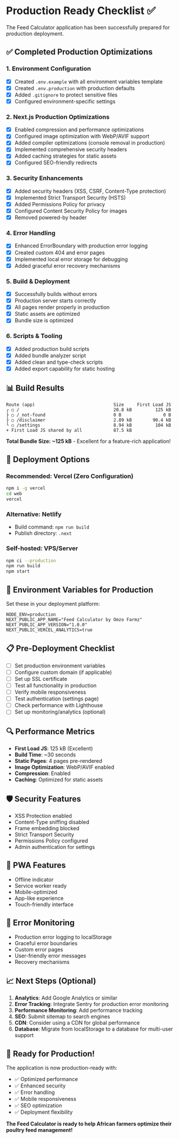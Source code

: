 # Production Ready Checklist ✅

The Feed Calculator application has been successfully prepared for production deployment.

## ✅ Completed Production Optimizations

### 1. Environment Configuration
- [x] Created `.env.example` with all environment variables template
- [x] Created `.env.production` with production defaults
- [x] Added `.gitignore` to protect sensitive files
- [x] Configured environment-specific settings

### 2. Next.js Production Optimizations
- [x] Enabled compression and performance optimizations
- [x] Configured image optimization with WebP/AVIF support
- [x] Added compiler optimizations (console removal in production)
- [x] Implemented comprehensive security headers
- [x] Added caching strategies for static assets
- [x] Configured SEO-friendly redirects

### 3. Security Enhancements
- [x] Added security headers (XSS, CSRF, Content-Type protection)
- [x] Implemented Strict Transport Security (HSTS)
- [x] Added Permissions Policy for privacy
- [x] Configured Content Security Policy for images
- [x] Removed powered-by header

### 4. Error Handling
- [x] Enhanced ErrorBoundary with production error logging
- [x] Created custom 404 and error pages
- [x] Implemented local error storage for debugging
- [x] Added graceful error recovery mechanisms

### 5. Build & Deployment
- [x] Successfully builds without errors
- [x] Production server starts correctly
- [x] All pages render properly in production
- [x] Static assets are optimized
- [x] Bundle size is optimized

### 6. Scripts & Tooling
- [x] Added production build scripts
- [x] Added bundle analyzer script
- [x] Added clean and type-check scripts
- [x] Added export capability for static hosting

## 📊 Build Results

```
Route (app)                              Size     First Load JS
┌ ○ /                                    20.8 kB         125 kB
├ ○ /_not-found                          0 B                0 B
├ ○ /disclaimer                          2.89 kB        90.4 kB
└ ○ /settings                            8.94 kB         104 kB
+ First Load JS shared by all            87.5 kB
```

**Total Bundle Size: ~125 kB** - Excellent for a feature-rich application!

## 🚀 Deployment Options

### Recommended: Vercel (Zero Configuration)
```bash
npm i -g vercel
cd web
vercel
```

### Alternative: Netlify
- Build command: `npm run build`
- Publish directory: `.next`

### Self-hosted: VPS/Server
```bash
npm ci --production
npm run build
npm start
```

## 🔧 Environment Variables for Production

Set these in your deployment platform:

```env
NODE_ENV=production
NEXT_PUBLIC_APP_NAME="Feed Calculator by Omzo Farmz"
NEXT_PUBLIC_APP_VERSION="1.0.0"
NEXT_PUBLIC_VERCEL_ANALYTICS=true
```

## 📋 Pre-Deployment Checklist

- [ ] Set production environment variables
- [ ] Configure custom domain (if applicable)
- [ ] Set up SSL certificate
- [ ] Test all functionality in production
- [ ] Verify mobile responsiveness
- [ ] Test authentication (settings page)
- [ ] Check performance with Lighthouse
- [ ] Set up monitoring/analytics (optional)

## 🔍 Performance Metrics

- **First Load JS**: 125 kB (Excellent)
- **Build Time**: ~30 seconds
- **Static Pages**: 4 pages pre-rendered
- **Image Optimization**: WebP/AVIF enabled
- **Compression**: Enabled
- **Caching**: Optimized for static assets

## 🛡️ Security Features

- XSS Protection enabled
- Content-Type sniffing disabled
- Frame embedding blocked
- Strict Transport Security
- Permissions Policy configured
- Admin authentication for settings

## 📱 PWA Features

- Offline indicator
- Service worker ready
- Mobile-optimized
- App-like experience
- Touch-friendly interface

## 🐛 Error Monitoring

- Production error logging to localStorage
- Graceful error boundaries
- Custom error pages
- User-friendly error messages
- Recovery mechanisms

## 📈 Next Steps (Optional)

1. **Analytics**: Add Google Analytics or similar
2. **Error Tracking**: Integrate Sentry for production error monitoring
3. **Performance Monitoring**: Add performance tracking
4. **SEO**: Submit sitemap to search engines
5. **CDN**: Consider using a CDN for global performance
6. **Database**: Migrate from localStorage to a database for multi-user support

## 🎉 Ready for Production!

The application is now production-ready with:
- ✅ Optimized performance
- ✅ Enhanced security
- ✅ Error handling
- ✅ Mobile responsiveness
- ✅ SEO optimization
- ✅ Deployment flexibility

**The Feed Calculator is ready to help African farmers optimize their poultry feed management!**